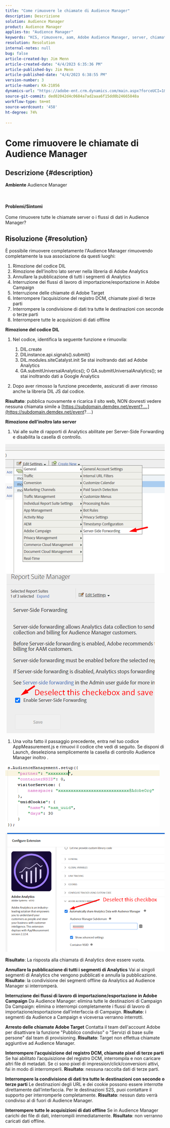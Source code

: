 ```yaml
---
title: "Come rimuovere le chiamate di Audience Manager"
description: Descrizione
solution: Audience Manager
product: Audience Manager
applies-to: "Audience Manager"
keywords: "KCS, rimuovere, aam, Adobe Audience Manager, server, chiamate, chiamate server, Come fare"
resolution: Resolution
internal-notes: null
bug: false
article-created-by: Jim Menn
article-created-date: "4/4/2023 6:35:36 PM"
article-published-by: Jim Menn
article-published-date: "4/4/2023 6:38:55 PM"
version-number: 3
article-number: KA-21056
dynamics-url: "https://adobe-ent.crm.dynamics.com/main.aspx?forceUCI=1&pagetype=entityrecord&etn=knowledgearticle&id=53275278-17d3-ed11-a7c7-6045bd006b4b"
source-git-commit: ded02042d4c0684a7ad2aaa6f15dd0b24665848a
workflow-type: tm+mt
source-wordcount: '458'
ht-degree: 74%

---
```


# Come rimuovere le chiamate di Audience Manager

## Descrizione {#description}

<b>Ambiente</b>
Audience Manager
<br><br> <br><br><b>Problemi/Sintomi</b><br><br>Come rimuovere tutte le chiamate server o i flussi di dati in Audience Manager?<br>

## Risoluzione {#resolution}


È possibile rimuovere completamente l&#39;Audience Manager rimuovendo completamente la sua associazione da questi luoghi:

1. Rimozione del codice DIL
2. Rimozione dell’inoltro lato server nella libreria di Adobe Analytics
3. Annullare la pubblicazione di tutti i segmenti di Analytics
4. Interruzione dei flussi di lavoro di importazione/esportazione in Adobe Campaign
5. Interruzione delle chiamate di Adobe Target
6. Interrompere l’acquisizione del registro DCM, chiamate pixel di terze parti
7. Interrompere la condivisione di dati tra tutte le destinazioni con seconde o terze parti
8. Interrompere tutte le acquisizioni di dati offline




<b>Rimozione del codice DIL</b>

1. Nel codice, identifica la seguente funzione e rimuovila:

   1. DIL.create
   2. DILinstance.api.signals().submit()
   3. DIL.modules.siteCatalyst.init Se stai inoltrando dati ad Adobe Analytics
   4. GA.submitUniversalAnalytics(); O GA.submitUniversalAnalytics(); se stai inoltrando dati a Google Analytics
2. Dopo aver rimosso la funzione precedente, assicurati di aver rimosso anche la libreria DIL JS dal codice.


<b>Risultato</b>: pubblica nuovamente e ricarica il sito web, NON dovresti vedere nessuna chiamata simile a [https://subdomain.demdex.net/event?....](https://subdomain.demdex.net/event?....)



<b>Rimozione dell’inoltro lato server</b>

1. Vai alle suite di rapporti di Analytics abilitate per Server-Side Forwarding e disabilita la casella di controllo.


![](assets/8a6b5fd5-676c-ed11-9562-6045bd006239.png) ![](assets/8d6b5fd5-676c-ed11-9562-6045bd006239.png)

1. Una volta fatto il passaggio precedente, entra nel tuo codice AppMeasurement.js e rimuovi il codice che vedi di seguito. Se disponi di Launch, deseleziona semplicemente la casella di controllo Audience Manager inoltro .


![](assets/8c6b5fd5-676c-ed11-9562-6045bd006239.png)             ![](assets/8b6b5fd5-676c-ed11-9562-6045bd006239.png)

<b>Risultato</b>: La risposta alla chiamata di Analytics deve essere vuota.

<b>Annullare la pubblicazione di tutti i segmenti di Analytics</b>
Vai ai singoli segmenti di Analytics che vengono pubblicati e annulla la pubblicazione.
<b>Risultato</b>: la condivisione dei segmenti offline da Analytics ad Audience Manager si interromperà.

<b>Interruzione dei flussi di lavoro di importazione/esportazione in Adobe Campaign</b>
Da Audience Manager: elimina tutte le destinazioni di Campaign
Da Campaign: elimina o interrompi completamente i flussi di lavoro di importazione/esportazione dall’interfaccia di Campaign.
<b>Risultato</b>: i segmenti da Audience a Campaign e viceversa verranno interrotti.

<b>Arresto delle chiamate Adobe Target</b>
Contatta il team dell&#39;account Adobe per disattivare la funzione &quot;Pubblico condiviso&quot; o &quot;Servizi di base sulle persone&quot; dal team di provisioning.
<b>Risultato</b>: Target non effettua chiamate aggiuntive ad Audience Manager.

<b>Interrompere l’acquisizione del registro DCM, chiamate pixel di terze parti</b>
Se hai abilitato l’acquisizione del registro DCM, interrompila e non caricare altri file di metadati.
Se ci sono pixel di impression/click/conversioni attivi, fai in modo di interromperli.
<b>Risultato</b>: nessuna raccolta dati di terze parti.

<b>Interrompere la condivisione di dati tra tutte le destinazioni con seconde o terze parti</b>
Le destinazioni degli URL e dei cookie possono essere interrotte direttamente dall’interfaccia.
Per le destinazioni S2S, puoi contattare il supporto per interromperle completamente.
<b>Risultato</b>: nessun dato verrà condiviso al di fuori di Audience Manager.

<b>Interrompere tutte le acquisizioni di dati offline</b>
Se in Audience Manager carichi dei file di dati, interrompili immediatamente.
<b>Risultato</b>: non verranno caricati dati offline.

